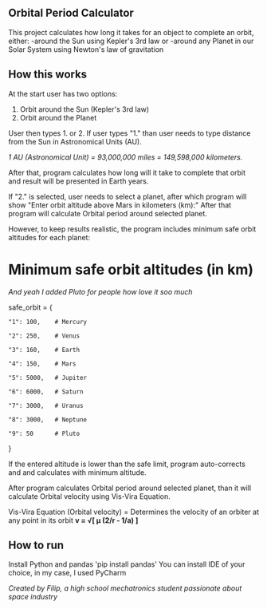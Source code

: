 ## Orbital Period Calculator ##

This project calculates how long it takes for an object to complete an orbit, either:
-around the Sun using Kepler's 3rd law or
-around any Planet in our Solar System using Newton's law of gravitation

## How this works ##

At the start user has two options:
1. Orbit around the Sun (Kepler's 3rd law)
2. Orbit around the Planet

User then types 1. or 2.
If user types "1." than user needs to type distance from the Sun in Astronomical Units (AU).

*1 AU (Astronomical Unit) = 93,000,000 miles = 149,598,000 kilometers.*

After that, program calculates how long will it take to complete that orbit and result will be presented in Earth years.

If "2." is selected, user needs to select a planet, after which program will show "Enter orbit altitude above Mars in kilometers (km):"
After that program will calculate Orbital period around selected planet.

However, to keep results realistic, the program includes minimum safe orbit altitudes for each planet:
# Minimum safe orbit altitudes (in km)
*And yeah I added Pluto for people how love it soo much*

safe_orbit = {

    "1": 100,    # Mercury
    
    "2": 250,    # Venus
    
    "3": 160,    # Earth
    
    "4": 150,    # Mars
    
    "5": 5000,   # Jupiter
    
    "6": 6000,   # Saturn
    
    "7": 3000,   # Uranus
    
    "8": 3000,   # Neptune
    
    "9": 50      # Pluto
}

If the entered altitude is lower than the safe limit, program auto-corrects and and calculates with minimum altitude.

After program calculates Orbital period around selected planet, than it will calculate Orbital velocity using Vis-Vira Equation.

Vis-Vira Equation (Orbital velocity) = Determines the velocity of an orbiter at any point in its orbit
**v = √[ μ (2/r - 1/a) ]**



## How to run ##
Install Python and pandas 'pip install pandas' You can install IDE of your choice, in my case, I used PyCharm

*Created by Filip, a high school mechatronics student passionate about space industry*






